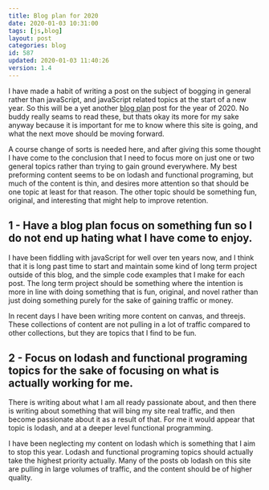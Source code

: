 ```yaml
---
title: Blog plan for 2020
date: 2020-01-03 10:31:00
tags: [js,blog]
layout: post
categories: blog
id: 587
updated: 2020-01-03 11:40:26
version: 1.4
---
```


I have made a habit of writing a post on the subject of bogging in general rather than javaScript, and javaScript related topics at the start of a new year. So this will be a yet another [blog plan](http://www.getspokal.com/the-practical-guide-to-creating-a-blogging-strategy-that-actually-works/) post for the year of 2020. No buddy really seams to read these, but thats okay its more for my sake anyway because it is important for me to know where this site is going, and what the next move should be moving forward.

A course change of sorts is needed here, and after giving this some thought I have come to the conclusion that I need to focus more on just one or two general topics rather than trying to gain ground everywhere. My best preforming content seems to be on lodash and functional programing, but much of the content is thin, and desires more attention so that should be one topic at least for that reason. The other topic should be something fun, original, and interesting that might help to improve retention.

<!-- more -->

## 1 - Have a blog plan focus on something fun so I do not end up hating what I have come to enjoy.

I have been fiddling with javaScript for well over ten years now, and I think that it is long past time to start and maintain some kind of long term project outside of this blog, and the simple code examples that I make for each post. The long term project should be something where the intention is more in line with doing something that is fun, original, and novel rather than just doing something purely for the sake of gaining traffic or money.

In recent days I have been writing more content on canvas, and threejs. These collections of content are not pulling in a lot of traffic compared to other collections, but they are topics that I find to be fun.

## 2 - Focus on lodash and functional programing topics for the sake of focusing on what is actually working for me.

There is writing about what I am all ready passionate about, and then there is writing about something that will bing my site real traffic, and then become passionate about it as a result of that. For me it would appear that topic is lodash, and at a deeper level functional programming.

I have been neglecting my content on lodash which is something that I aim to stop this year. Lodash and functional programing topics should actually take the highest priority actually. Many of the posts ob lodash on this site are pulling in large volumes of traffic, and the content should be of higher quality.